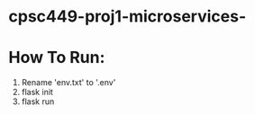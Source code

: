 # cpsc449-proj1-microservices-

# How To Run:
1. Rename 'env.txt' to '.env'
2. flask init
3. flask run
